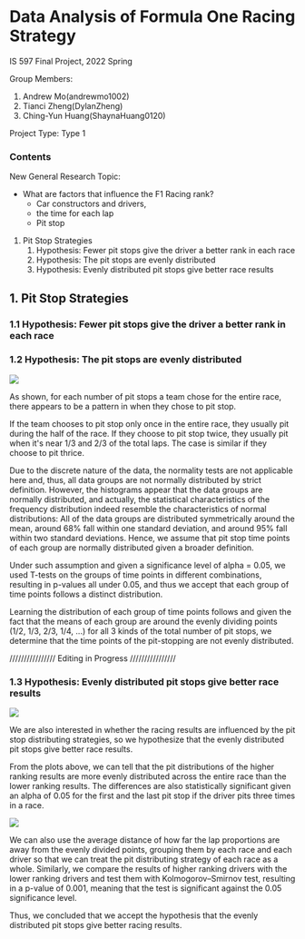 # Data Analysis of Formula One Racing Strategy
IS 597 Final Project, 2022 Spring 

Group Members:
1. Andrew Mo(andrewmo1002)
2. Tianci Zheng(DylanZheng)
3. Ching-Yun Huang(ShaynaHuang0120)

Project Type: Type 1

### Contents

New General Research Topic:
- What are factors that influence the F1 Racing rank?
  - Car constructors and drivers,
  - the time for each lap 
  - Pit stop 

1. Pit Stop Strategies
   1. Hypothesis: Fewer pit stops give the driver a better rank in each race 
   2. Hypothesis: The pit stops are evenly distributed 
   3. Hypothesis: Evenly distributed pit stops give better race results

## 1. Pit Stop Strategies

### 1.1 Hypothesis: Fewer pit stops give the driver a better rank in each race

### 1.2 Hypothesis: The pit stops are evenly distributed

![](https://i.imgur.com/xPSq6wV.jpg)

As shown, for each number of pit stops a team chose for the entire race, there appears to be a pattern in when they chose to pit stop. 

If the team chooses to pit stop only once in the entire race, they usually pit during the half of the race. If they choose to pit stop twice, they usually pit when it's near 1/3 and 2/3 of the total laps. The case is similar if they choose to pit thrice. 

Due to the discrete nature of the data, the normality tests are not applicable here and, thus, all data groups are not normally distributed by strict definition. 
However, the histograms appear that the data groups are normally distributed, and actually, the statistical characteristics of the frequency distribution indeed resemble the characteristics of normal distributions: All of the data groups are distributed symmetrically around the mean, around 68% fall within one standard deviation, and around 95% fall within two standard deviations. Hence, we assume that pit stop time points of each group are normally distributed given a broader definition. 

Under such assumption and given a significance level of alpha = 0.05, we used T-tests on the groups of time points in different combinations, resulting in p-values all under 0.05, and thus we accept that each group of time points follows a distinct distribution.

Learning the distribution of each group of time points follows and given the fact that the means of each group are around the evenly dividing points (1/2, 1/3, 2/3, 1/4, ...) for all 3 kinds of the total number of pit stops, we determine that the time points of the pit-stopping are not evenly distributed.

//////////////// Editing in Progress ////////////////


### 1.3 Hypothesis: Evenly distributed pit stops give better race results

![](https://i.imgur.com/Bqt9pgr.jpg)

We are also interested in whether the racing results are influenced by the pit stop distributing strategies, 
so we hypothesize that the evenly distributed pit stops give better race results. 

From the plots above, we can tell that the pit distributions of the higher ranking results are more evenly distributed across the entire race than the lower ranking results. The differences are also statistically significant given an alpha of 0.05 for the first and the last pit stop if the driver pits three times in a race.

![](https://i.imgur.com/NBSXmX3.png)

We can also use the average distance of how far the lap proportions are away from the evenly divided points, 
grouping them by each race and each driver so that we can treat the pit distributing strategy of each race as a whole.
Similarly, we compare the results of higher ranking drivers with the lower ranking drivers and test them with Kolmogorov–Smirnov test, resulting in a p-value of 0.001, meaning that the test is significant against the 0.05 significance level.


Thus, we concluded that we accept the hypothesis that the evenly distributed pit stops give better racing results.
 













